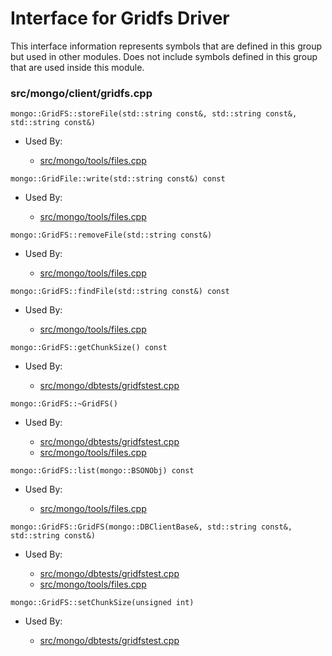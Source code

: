 
# Interface for Gridfs Driver
This interface information represents symbols that are defined in this group but used in other modules.  Does not include symbols defined in this group that are used inside this module.

### src/mongo/client/gridfs.cpp

<div></div>

    mongo::GridFS::storeFile(std::string const&, std::string const&, std::string const&)

- Used By:

    - [src/mongo/tools/files.cpp](../../../../tools/tools)

<div></div>

    mongo::GridFile::write(std::string const&) const

- Used By:

    - [src/mongo/tools/files.cpp](../../../../tools/tools)

<div></div>

    mongo::GridFS::removeFile(std::string const&)

- Used By:

    - [src/mongo/tools/files.cpp](../../../../tools/tools)

<div></div>

    mongo::GridFS::findFile(std::string const&) const

- Used By:

    - [src/mongo/tools/files.cpp](../../../../tools/tools)

<div></div>

    mongo::GridFS::getChunkSize() const

- Used By:

    - [src/mongo/dbtests/gridfstest.cpp](../../../../tests/unit\_tests)

<div></div>

    mongo::GridFS::~GridFS()

- Used By:

    - [src/mongo/dbtests/gridfstest.cpp](../../../../tests/unit\_tests)
    - [src/mongo/tools/files.cpp](../../../../tools/tools)

<div></div>

    mongo::GridFS::list(mongo::BSONObj) const

- Used By:

    - [src/mongo/tools/files.cpp](../../../../tools/tools)

<div></div>

    mongo::GridFS::GridFS(mongo::DBClientBase&, std::string const&, std::string const&)

- Used By:

    - [src/mongo/dbtests/gridfstest.cpp](../../../../tests/unit\_tests)
    - [src/mongo/tools/files.cpp](../../../../tools/tools)

<div></div>

    mongo::GridFS::setChunkSize(unsigned int)

- Used By:

    - [src/mongo/dbtests/gridfstest.cpp](../../../../tests/unit\_tests)
